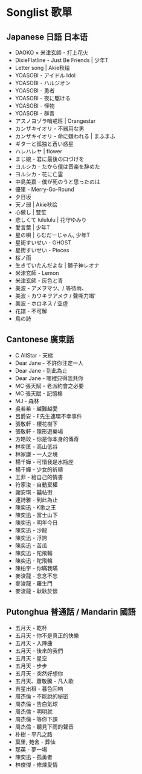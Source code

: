 # Songlist 歌單

## Japanese 日語 日本语

- DAOKO × 米津玄師 - 打上花火
- DixieFlatline - Just Be Friends | 少年T 
- Letter song | Akie秋绘
- YOASOBI - アイドル Idol
- YOASOBI - ハルジオン
- YOASOBI - 勇者
- YOASOBI - 夜に駆ける
- YOASOBI - 怪物
- YOASOBI - 群青
- アスノヨゾラ哨戒班 | Orangestar
- カンザキイオリ - 不器用な男
- カンザキイオリ - 命に嫌われる | まふまふ
- ギターと孤独と蒼い惑星
- ハレハレヤ | flower
- まじ娘 - 君に最後の口づけを
- ヨルシカ - たから僕は音楽を辞めた
- ヨルシカ - 花に亡霊
- 中島美嘉 - 僕が死のうと思ったのは
- 優里 - Merry-Go-Round
- 夕日坂
- 天ノ弱 | Akie秋绘
- 心做し | 雙笙
- 悲しくて lulululu | 花守ゆみり
- 愛言葉 | 少年T
- 星の唄 | らむだーじゃん, 少年T
- 星街すいせい - GHOST
- 星街すいせい - Pieces
- 桜ノ雨
- 生きていたんだよな | 獅子神レオナ
- 米津玄師 - Lemon
- 米津玄師 - 灰色と青
- 美波 - アメヲマツ、/ 等待雨、
- 美波 - カワキヲアメク / 聲嘶力竭'
- 美波 - ホロネス / 空虛
- 花譜 - 不可解
- 鳥の詩

## Cantonese 廣東話

- C AllStar - 天梯
- Dear Jane - 不許你注定一人
- Dear Jane - 到此為止
- Dear Jane - 哪裡只得我共你
- MC 張天賦 - 老派約會之必要
- MC 張天賦 - 記憶棉
- MJ - 森林
- 吳若希 - 越難越愛
- 呂爵安 - E先生連環不幸事件
- 張敬軒 - 櫻花樹下
- 張敬軒 - 隱形遊樂場
- 方皓玟 - 你是你本身的傳奇
- 林奕匡 - 高山低谷
- 林家謙 - 一人之境
- 楊千嬅 - 可惜我是水瓶座
- 楊千嬅 - 少女的祈禱
- 王菲 - 給自己的情書
- 符家浚 - 自動棄權
- 謝安琪 - 囍帖街
- 連詩雅 - 到此為止
- 陳奕迅 - K歌之王
- 陳奕迅 - 富士山下
- 陳奕迅 - 明年今日
- 陳奕迅 - 沙龍
- 陳奕迅 - 浮誇
- 陳奕迅 - 苦瓜
- 陳奕迅 - 陀飛輪
- 陳奕迅 - 陀飛輪
- 陳柏宇 - 你瞞我瞞
- 麥浚龍 - 念念不忘
- 麥浚龍 - 羅生門
- 麥浚龍 - 耿耿於懷

## Putonghua 普通話 / Mandarin 國語

- 五月天 - 乾杯
- 五月天 - 你不是真正的快樂
- 五月天 - 入陣曲
- 五月天 - 後來的我們
- 五月天 - 星空
- 五月天 - 步步
- 五月天 - 突然好想你
- 五月天、蕭敬騰 - 凡人歌
- 吉星出租 - 暮色回响
- 周杰倫 - 不能說的秘密
- 周杰倫 - 告白氣球
- 周杰倫 - 明明就
- 周杰倫 - 等你下課
- 周杰倫 - 聽見下雨的聲音
- 朴樹 - 平凡之路
- 葉里, 苑舍 - 葬仙 
- 那英 - 夢一場
- 陳奕迅 - 孤勇者
- 林俊傑 - 修煉愛情

